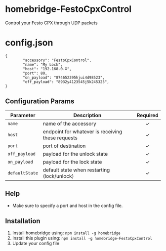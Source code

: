 # homebridge-FestoCpxControl
Control your Festo CPX through UDP packets


# config.json

```
{
        "accessory": "FestoCpxControl",
        "name": "My Lock",
        "host": "192.168.0.X",
        "port": 80,
        "on_payload": "874652395hjui4d98523",
        "off_payload": "8932y4123545j5k245325",
}
```

## Configuration Params

|             Parameter            |                       Description                       | Required |
| -------------------------------- | ------------------------------------------------------- |:--------:|
| `name`                           | name of the accessory                                   |     ✓    |
| `host`                           | endpoint for whatever is receiving these requests       |     ✓    |
| `port`                           | port of destination                                     |     ✓    |
| `off_payload`                 | payload for the unlock state                            |     ✓    |
| `on_payload`                   | payload for the lock state                              |     ✓    |
| `defaultState`                   | default state when restarting (lock/unlock)             |     ✓    |

## Help

  - Make sure to specify a port and host in the config file.

## Installation

1. Install homebridge using: `npm install -g homebridge`
2. Install this plugin using: `npm install -g homebridge-FestoCpxControl`
3. Update your config file
